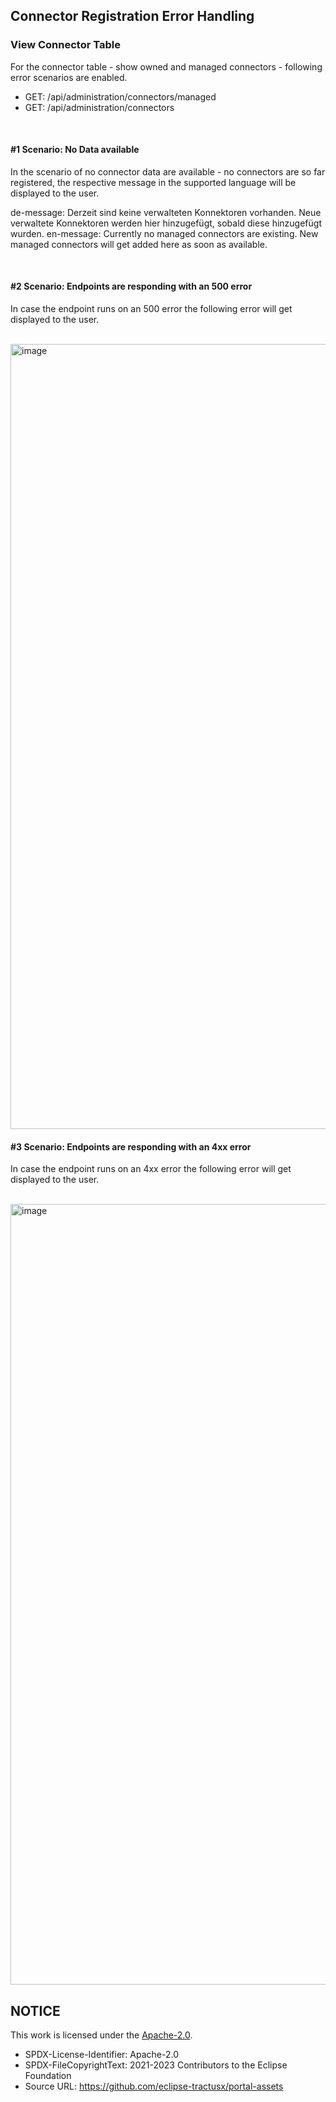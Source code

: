 ## Connector Registration Error Handling

### View Connector Table

For the connector table - show owned and managed connectors - following error scenarios are enabled.

- GET: /api/administration/connectors/managed
- GET: /api/administration/connectors

<br>

#### #1 Scenario: No Data available

In the scenario of no connector data are available - no connectors are so far registered, the respective message in the supported language will be displayed to the user.

de-message: Derzeit sind keine verwalteten Konnektoren vorhanden. Neue verwaltete Konnektoren werden hier hinzugefügt, sobald diese hinzugefügt wurden.
en-message: Currently no managed connectors are existing. New managed connectors will get added here as soon as available.

 <br>

#### #2 Scenario: Endpoints are responding with an 500 error

In case the endpoint runs on an 500 error the following error will get displayed to the user.

<br>

<img width="1256" alt="image" src="https://github.com/catenax-ng/tx-portal-assets/assets/94133633/a1e3b734-1062-444c-8e70-4da02ceaa0d4">

<br>

#### #3 Scenario: Endpoints are responding with an 4xx error

In case the endpoint runs on an 4xx error the following error will get displayed to the user.

<br>

<img width="1249" alt="image" src="https://github.com/catenax-ng/tx-portal-assets/assets/94133633/2693f37c-8224-4f1e-9ce4-4ddcfbb0ee7d">

<br>

## NOTICE

This work is licensed under the [Apache-2.0](https://www.apache.org/licenses/LICENSE-2.0).

- SPDX-License-Identifier: Apache-2.0
- SPDX-FileCopyrightText: 2021-2023 Contributors to the Eclipse Foundation
- Source URL: https://github.com/eclipse-tractusx/portal-assets
